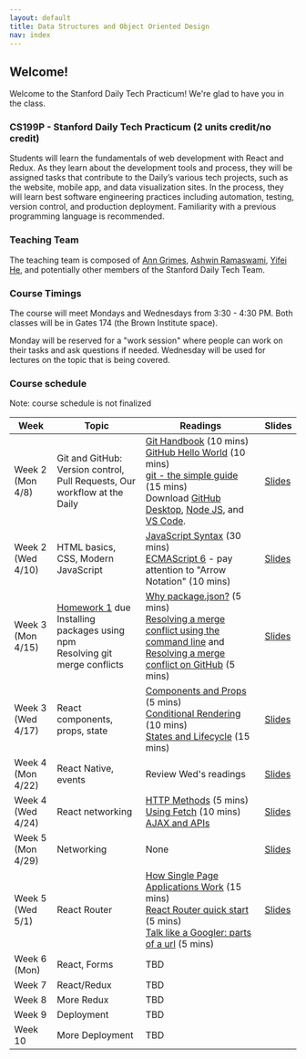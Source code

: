 ```yaml
---
layout: default
title: Data Structures and Object Oriented Design
nav: index
---
```



## Welcome!

Welcome to the Stanford Daily Tech Practicum! We're glad to have you in the class.

### CS199P - Stanford Daily Tech Practicum (2 units credit/no credit)

Students will learn the fundamentals of web development with React and Redux. As they learn about the development tools and process, they will be assigned tasks that contribute to the Daily’s various tech projects, such as the website, mobile app, and data visualization sites. In the process, they will learn best software engineering practices including automation, testing, version control, and production deployment. Familiarity with a previous programming language is recommended.

### Teaching Team
The teaching team is composed of [Ann Grimes](https://profiles.stanford.edu/intranet/ann-grimes), [Ashwin Ramaswami](https://epicfaace.github.io/), [Yifei He](https://www.hesyifei.com/), and potentially other members of the Stanford Daily Tech Team.

### Course Timings
The course will meet Mondays and Wednesdays from 3:30 - 4:30 PM. Both classes will be in Gates 174 (the Brown Institute space).

Monday will be reserved for a "work session" where people can work on their tasks and ask questions if needed. Wednesday will be used for lectures on the topic that is being covered.

### Course schedule
Note: course schedule is not finalized

| Week    | Topic  | Readings                                                            | Slides |
| ------- | ------ | ------- | --- |
| Week 2 (Mon 4/8)  | Git and GitHub:<br>Version control, Pull Requests, Our workflow at the Daily | [Git Handbook](https://guides.github.com/introduction/git-handbook) (10 mins)<br>[GitHub Hello World](https://guides.github.com/activities/hello-world/) (10 mins)<br>[git - the simple guide](http://rogerdudler.github.io/git-guide/) (15 mins)<br>Download [GitHub Desktop](https://desktop.github.com/), [Node JS](https://nodejs.org/en/download/), and [VS Code](https://code.visualstudio.com/download). | [Slides](https://docs.google.com/presentation/d/1A1NdHH9PHb4O6qyeiS3oqfPHlspQZEubeVK6TtuRpBE/edit?usp=sharing) |
| Week 2 (Wed 4/10)  | HTML basics, CSS, Modern JavaScript | [JavaScript Syntax](https://www.w3schools.com/js/js_syntax.asp) (30 mins)<br>[ECMAScript 6](https://www.w3schools.com/js/js_es6.asp) - pay attention to "Arrow Notation" (10 mins) | [Slides](https://docs.google.com/presentation/d/1BfTY2fzS7Uwp8bqInsi1tXZtZDJMoiFNoMZWA7Igh98/edit?usp=sharing) |
| Week 3 (Mon 4/15)  | [Homework 1](/homework1) due<br>Installing packages using npm<br>Resolving git merge conflicts    | [Why package.json?](https://medium.com/beginners-guide-to-mobile-web-development/why-package-json-npm-basics-cab3e8cd150) (5 mins)<br>[Resolving a merge conflict using the command line](https://help.github.com/en/articles/resolving-a-merge-conflict-using-the-command-line) and [Resolving a merge conflict on GitHub](https://help.github.com/en/articles/resolving-a-merge-conflict-on-github) (5 mins) | [Slides](https://docs.google.com/presentation/d/1FYLYpnBVN6QMLg8YBQ6m5nB9NoLP5b6AFKHcGggXVCU/edit?usp=sharing) |
| Week 3 (Wed 4/17)  | React components, props, state    | [Components and Props](https://reactjs.org/docs/components-and-props.html) (5 mins)<br>[Conditional Rendering](https://reactjs.org/docs/conditional-rendering.html) (10 mins)<br>[States and Lifecycle](https://reactjs.org/docs/state-and-lifecycle.html) (15 mins) | [Slides](https://docs.google.com/presentation/d/1I-dtyVS6I7fkVFrhEHIwJMrmum9NcJx3YCfaOhszlRk/edit) |
| Week 4 (Mon 4/22)  | React Native, events    | Review Wed's readings                |  [Slides](https://docs.google.com/presentation/d/1Ey6yXW3wCk9qah1uNlBQEXkaB-q1NTwkaQYXWtAHZQ8/edit#slide=id.g58127efae1_2_0)     |
| Week 4 (Wed 4/24)  | React networking    | [HTTP Methods](https://www.w3schools.com/tags/ref_httpmethods.asp) (5 mins)<br>[Using Fetch](https://developer.mozilla.org/en-US/docs/Web/API/Fetch_API/Using_Fetch) (10 mins)<br>[AJAX and APIs](https://reactjs.org/docs/faq-ajax.html)                |  [Slides](https://docs.google.com/presentation/d/1EFLsKJ7qxrgCyuofGMEr_6zGtmQ652IWJ-jU3bdkdEs/edit#slide=id.p)     |
| Week 5 (Mon 4/29) | Networking    | None                  |                                                   [Slides](https://docs.google.com/presentation/d/1nnOqQhNvJ12YDiYRf3a8o2kvxm1cIMmThaxLGF3_h5A/edit#slide=id.g58fc347077_0_11) |
| Week 5 (Wed 5/1) | React Router    | [How Single Page Applications Work](https://blog.pshrmn.com/entry/how-single-page-applications-work/) (15 mins)<br>[React Router quick start](https://reacttraining.com/react-router/web/guides/quick-start) (5 mins)<br>[Talk like a Googler: parts of a url](https://www.mattcutts.com/blog/seo-glossary-url-definitions/) (5 mins)                  |  [Slides](https://docs.google.com/presentation/d/1zYBUhGHsMUPsIcDfM6zswEj7giE1oZdUf-_1x7wtBUY/edit#slide=id.g590f9482dc_0_1) |
| Week 6 (Mon) | React, Forms    | TBD                        |                                             |
| Week 7  | React/Redux    | TBD                              |                                       |
| Week 8  | More Redux    | TBD                          |                                           |
| Week 9  | Deployment    | TBD                           |                                          |
| Week 10  | More Deployment    | TBD                      |                                               |
